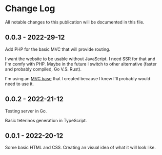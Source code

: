 # Change Log

All notable changes to this publication will be documented in this file.

## 0.0.3 - 2022-29-12

Add PHP for the basic MVC that will provide routing.

I want the website to be usable without JavaScript. I need SSR for that and I'm
comfy with PHP. Maybe in the future I switch to other alternative (faster and
probably compiled, Go V.S. Rust).

I'm using an [MVC base](https://github.com/torres-developer/MVCBase) that I
created because I knew I'll probably would need to use it.

## 0.0.2 - 2022-21-12

Testing server in Go.

Basic teterinos generation in TypeScript.

## 0.0.1 - 2022-20-12

Some basic HTML and CSS. Creating an visual idea of what it will look like.

